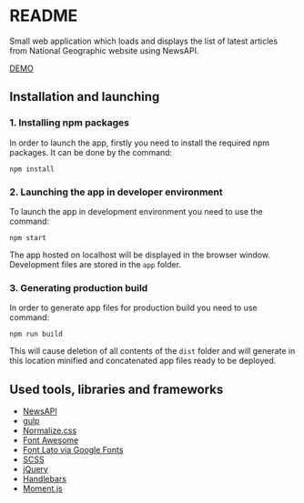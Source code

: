 # README #

Small web application which loads and displays the list of latest articles from National Geographic website using NewsAPI.

[DEMO](https://dist-snhuuamfiv.now.sh/)

## Installation and launching

### 1. Installing npm packages

In order to launch the app, firstly you need to install the required npm packages. It can be done by the command:

`npm install`

### 2. Launching the app in developer environment
To launch the app in development environment you need to use the command:

`npm start`

 The app hosted on localhost will be displayed in the browser window. Development files are stored in the `app` folder.

### 3. Generating production build
In order to generate app files for production build you need to use command:

`npm run build`

This will cause deletion of all contents of the `dist` folder and will generate in this location minified and concatenated app files ready to be deployed.

## Used tools, libraries and frameworks
- [NewsAPI](https://newsapi.org/)
- [gulp](https://gulpjs.com/)
- [Normalize.css](https://necolas.github.io/normalize.css/)
- [Font Awesome](http://fontawesome.io/)
- [Font Lato via Google Fonts](https://fonts.google.com/specimen/Lato)
- [SCSS](http://sass-lang.com/)
- [jQuery](https://jquery.com/)
- [Handlebars](http://handlebarsjs.com/)
- [Moment.js](http://momentjs.com/)
